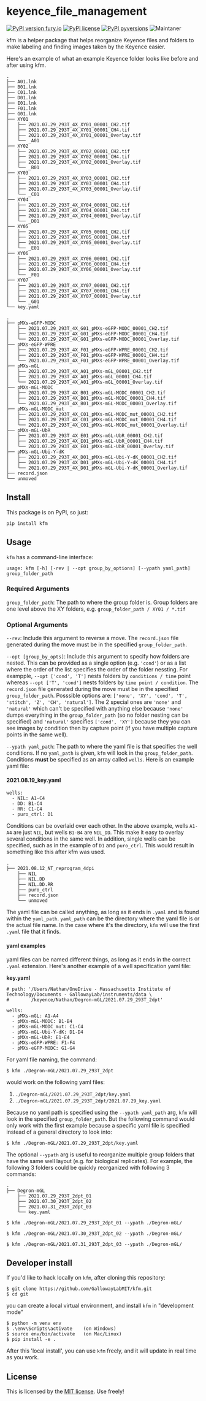 # keyence_file_management
[![PyPI version fury.io](https://badge.fury.io/py/kfm.svg)](https://pypi.python.org/pypi/kfm/)
[![PyPI license](https://img.shields.io/pypi/l/kfm.svg)](https://pypi.python.org/pypi/kfm/)
[![PyPI pyversions](https://img.shields.io/pypi/pyversions/kfm.svg)](https://pypi.python.org/pypi/kfm/)
![Maintaner](https://img.shields.io/badge/maintainer-nbwang22-blue)

kfm is a helper package that helps reorganize Keyence files and folders to make labeling and finding images
taken by the Keyence easier.
 
Here's an example of what an example Keyence folder looks like before and after using kfm.

```
.
├── A01.lnk
├── B01.lnk
├── C01.lnk
├── D01.lnk
├── E01.lnk
├── F01.lnk
├── G01.lnk
├── XY01
│   ├── 2021.07.29_293T_4X_XY01_00001_CH2.tif
│   ├── 2021.07.29_293T_4X_XY01_00001_CH4.tif
│   ├── 2021.07.29_293T_4X_XY01_00001_Overlay.tif
│   └── _A01
├── XY02
│   ├── 2021.07.29_293T_4X_XY02_00001_CH2.tif
│   ├── 2021.07.29_293T_4X_XY02_00001_CH4.tif
│   ├── 2021.07.29_293T_4X_XY02_00001_Overlay.tif
│   └── _B01
├── XY03
│   ├── 2021.07.29_293T_4X_XY03_00001_CH2.tif
│   ├── 2021.07.29_293T_4X_XY03_00001_CH4.tif
│   ├── 2021.07.29_293T_4X_XY03_00001_Overlay.tif
│   └── _C01
├── XY04
│   ├── 2021.07.29_293T_4X_XY04_00001_CH2.tif
│   ├── 2021.07.29_293T_4X_XY04_00001_CH4.tif
│   ├── 2021.07.29_293T_4X_XY04_00001_Overlay.tif
│   └── _D01
├── XY05
│   ├── 2021.07.29_293T_4X_XY05_00001_CH2.tif
│   ├── 2021.07.29_293T_4X_XY05_00001_CH4.tif
│   ├── 2021.07.29_293T_4X_XY05_00001_Overlay.tif
│   └── _E01
├── XY06
│   ├── 2021.07.29_293T_4X_XY06_00001_CH2.tif
│   ├── 2021.07.29_293T_4X_XY06_00001_CH4.tif
│   ├── 2021.07.29_293T_4X_XY06_00001_Overlay.tif
│   └── _F01
├── XY07
│   ├── 2021.07.29_293T_4X_XY07_00001_CH2.tif
│   ├── 2021.07.29_293T_4X_XY07_00001_CH4.tif
│   ├── 2021.07.29_293T_4X_XY07_00001_Overlay.tif
│   └── _G01
└── key.yaml
```

```
.
├── pMXs-eGFP-MODC
│   ├── 2021.07.29_293T_4X_G01_pMXs-eGFP-MODC_00001_CH2.tif
│   ├── 2021.07.29_293T_4X_G01_pMXs-eGFP-MODC_00001_CH4.tif
│   └── 2021.07.29_293T_4X_G01_pMXs-eGFP-MODC_00001_Overlay.tif
├── pMXs-eGFP-WPRE
│   ├── 2021.07.29_293T_4X_F01_pMXs-eGFP-WPRE_00001_CH2.tif
│   ├── 2021.07.29_293T_4X_F01_pMXs-eGFP-WPRE_00001_CH4.tif
│   └── 2021.07.29_293T_4X_F01_pMXs-eGFP-WPRE_00001_Overlay.tif
├── pMXs-mGL
│   ├── 2021.07.29_293T_4X_A01_pMXs-mGL_00001_CH2.tif
│   ├── 2021.07.29_293T_4X_A01_pMXs-mGL_00001_CH4.tif
│   └── 2021.07.29_293T_4X_A01_pMXs-mGL_00001_Overlay.tif
├── pMXs-mGL-MODC
│   ├── 2021.07.29_293T_4X_B01_pMXs-mGL-MODC_00001_CH2.tif
│   ├── 2021.07.29_293T_4X_B01_pMXs-mGL-MODC_00001_CH4.tif
│   └── 2021.07.29_293T_4X_B01_pMXs-mGL-MODC_00001_Overlay.tif
├── pMXs-mGL-MODC_mut
│   ├── 2021.07.29_293T_4X_C01_pMXs-mGL-MODC_mut_00001_CH2.tif
│   ├── 2021.07.29_293T_4X_C01_pMXs-mGL-MODC_mut_00001_CH4.tif
│   └── 2021.07.29_293T_4X_C01_pMXs-mGL-MODC_mut_00001_Overlay.tif
├── pMXs-mGL-UbR
│   ├── 2021.07.29_293T_4X_E01_pMXs-mGL-UbR_00001_CH2.tif
│   ├── 2021.07.29_293T_4X_E01_pMXs-mGL-UbR_00001_CH4.tif
│   └── 2021.07.29_293T_4X_E01_pMXs-mGL-UbR_00001_Overlay.tif
├── pMXs-mGL-Ubi-Y-dK
│   ├── 2021.07.29_293T_4X_D01_pMXs-mGL-Ubi-Y-dK_00001_CH2.tif
│   ├── 2021.07.29_293T_4X_D01_pMXs-mGL-Ubi-Y-dK_00001_CH4.tif
│   └── 2021.07.29_293T_4X_D01_pMXs-mGL-Ubi-Y-dK_00001_Overlay.tif
├── record.json
└── unmoved
```

 
## Install
This package is on PyPI, so just:
```
pip install kfm
```

## Usage
`kfm` has a command-line interface:

```
usage: kfm [-h] [-rev | --opt group_by_options] [--ypath yaml_path] group_folder_path
```

### Required Arguments
`group_folder_path`: The path to where the group folder is. Group folders are one level above the XY folders, e.g. `group_folder_path / XY01 / *.tif`

### Optional Arguments
`--rev`: Include this argument to reverse a move. The `record.json` file generated during the move must be in the specified `group_folder_path`.

`--opt [group_by_opts]`: Include this argument to specify how folders are nested. This can be provided as a single option (e.g. `'cond'`) or as a list where the order of the list specifies the order of the folder nessting. For exampple, `--opt ['cond', 'T']` nests folders by `conditions / time` point whereas `--opt ['T', 'cond']` nests folders by `time point / condition`. The `record.json` file generated during the move must be in the specified `group_folder_path`. Posssible options are: `['none', 'XY', 'cond', 'T', 'stitch', 'Z', 'CH', 'natural']`. The 2 special ones are `'none'` and `'natural'` which can't be specified with anything else because `'none'` dumps everything in the `group_folder_path` (so no folder nesting can be specified) and `'natural'` specifies `['cond', 'XY']` because they you can see images by condition then by capture point (if you have multiple capture points in the same well). 


`--ypath yaml_path`: The path to where the yaml file is that specifies the well conditions. If no `yaml_path` is given, `kfm` will look in the `group_folder_path`. Conditions **must** be specified as an array called `wells`. Here is an example yaml file:

#### 2021.08.19_key.yaml
```
wells:
  - NIL: A1-C4
  - DD: B1-C4
  - RR: C1-C4
  - puro_ctrl: D1 
```

Conditions can be overlaid over each other. In the above example, wells `A1-A4` are just `NIL`, but wells `B1-B4` are `NIL_DD`. This make it easy to overlay several conditions in the same well. In addition, single wells can be specified, such as in the example of `D1` and `puro_ctrl`. This would result in something like this after kfm was used.


```
.
├── 2021.08.12_NT_reprogram_4dpi
    ├── NIL
    ├── NIL.DD
    ├── NIL.DD.RR
    ├── puro_ctrl
    ├── record.json
    └── unmoved
```

The yaml file can be called anything, as long as it ends in `.yaml` and is found within the `yaml_path`. `yaml_path` can be the directory where the yaml file is or the actual file name. In the case where it's the directory, `kfm` will use the first `.yaml` file that it finds.

#### yaml examples

yaml files can be named different things, as long as it ends in the correct `.yaml` extension. Here's another example of a well specification yaml file:

**key.yaml**
```
# path: '/Users/Nathan/OneDrive - Massachusetts Institute of Technology/Documents - GallowayLab/instruments/data \
#        /keyence/Nathan/Degron-mGL/2021.07.29_293T_2dpt'

wells:
  - pMXs-mGL: A1-A4
  - pMXs-mGL-MODC: B1-B4
  - pMXs-mGL-MODC_mut: C1-C4
  - pMXs-mGL-Ubi-Y-dK: D1-D4
  - pMXs-mGL-UbR: E1-E4
  - pMXs-eGFP-WPRE: F1-F4
  - pMXs-eGFP-MODC: G1-G4
```

For yaml file naming, the command:

```
$ kfm ./Degron-mGL/2021.07.29_293T_2dpt
```
would work on the following yaml files:

1. `./Degron-mGL/2021.07.29_293T_2dpt/key.yaml`
2. `./Degron-mGL/2021.07.29_293T_2dpt/2021.07.29_key.yaml`


Because no yaml path is specified using the `--ypath yaml_path` arg, `kfm` will look in the specified `group_folder_path`. But the following command would only work with the first example because a specific yaml file is specified instead of a general directory to look into:

```
$ kfm ./Degron-mGL/2021.07.29_293T_2dpt/key.yaml
```

The optional `--ypath` arg is useful to reorganize multiple group folders that have the same well layout (e.g. for biological replicates). For example, the following 3 folders could be quickly reorganized with following 3 commands:

```
.
├── Degron-mGL
    ├── 2021.07.29_293T_2dpt_01
    ├── 2021.07.30_293T_2dpt_02
    ├── 2021.07.31_293T_2dpt_03
    └── key.yaml
```

```
$ kfm ./Degron-mGL/2021.07.29_293T_2dpt_01 --ypath ./Degron-mGL/

$ kfm ./Degron-mGL/2021.07.30_293T_2dpt_02 --ypath ./Degron-mGL/

$ kfm ./Degron-mGL/2021.07.31_293T_2dpt_03 --ypath ./Degron-mGL/
```

## Developer install
If you'd like to hack locally on `kfm`, after cloning this repository:
```
$ git clone https://github.com/GallowayLabMIT/kfm.git
$ cd git
```
you can create a local virtual environment, and install `kfm` in "development mode"
```
$ python -m venv env
$ .\env\Scripts\activate    (on Windows)
$ source env/bin/activate   (on Mac/Linux)
$ pip install -e .
```
After this 'local install', you can use `kfm` freely, and it will update in real time as you work.

## License
This is licensed by the [MIT license](./LICENSE). Use freely!
